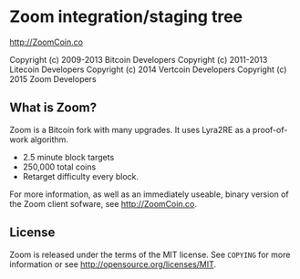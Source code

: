 Zoom integration/staging tree
================================

http://ZoomCoin.co

Copyright (c) 2009-2013 Bitcoin Developers
Copyright (c) 2011-2013 Litecoin Developers
Copyright (c) 2014 Vertcoin Developers
Copyright (c) 2015 Zoom Developers

What is Zoom?
----------------

Zoom is a Bitcoin fork with many upgrades. It uses Lyra2RE as a proof-of-work algorithm.
 - 2.5 minute block targets
 - 250,000 total coins
 - Retarget difficulty every block.

For more information, as well as an immediately useable, binary version of
the Zoom client sofware, see http://ZoomCoin.co.

License
-------

Zoom is released under the terms of the MIT license. See `COPYING` for more
information or see http://opensource.org/licenses/MIT.
